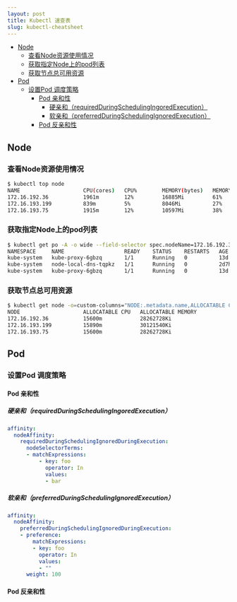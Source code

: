 ```yaml
---
layout: post
title: Kubectl 速查表
slug: kubectl-cheatsheet
---
```


<!-- vim-markdown-toc GFM -->

* [Node](#node)
  * [查看Node资源使用情况](#查看node资源使用情况)
  * [获取指定Node上的pod列表](#获取指定node上的pod列表)
  * [获取节点总可用资源](#获取节点总可用资源)
* [Pod](#pod)
  * [设置Pod 调度策略](#设置pod-调度策略)
    * [Pod 亲和性](#pod-亲和性)
      * [硬亲和（requiredDuringSchedulingIngoredExecution）](#硬亲和requiredduringschedulingingoredexecution)
      * [软亲和（preferredDuringSchedulingIgnoredExecution）](#软亲和preferredduringschedulingignoredexecution)
    * [Pod 反亲和性](#pod-反亲和性)

<!-- vim-markdown-toc -->

## Node

### 查看Node资源使用情况

``` sh
$ kubectl top node
NAME                    CPU(cores)   CPU%        MEMORY(bytes)   MEMORY%
172.16.192.36           1961m        12%         16885Mi         61%
172.16.193.199          839m         5%          8046Mi          27%
172.16.193.75           1915m        12%         10597Mi         38%
```

### 获取指定Node上的pod列表

``` sh
$ kubectl get po -A -o wide --field-selector spec.nodeName=172.16.192.36
NAMESPACE     NAME                   READY    STATUS    RESTARTS   AGE     IP               NODE            NOMINATED NODE   READINESS GATES
kube-system   kube-proxy-6gbzq       1/1      Running   0          13d     172.16.192.36    172.16.192.36   <none>           <none>
kube-system   node-local-dns-tqpkz   1/1      Running   0          2d7h    172.16.192.36    172.16.192.36   <none>           <none>
kube-system   kube-proxy-6gbzq       1/1      Running   0          13d     172.16.192.36    172.16.192.36   <none>           <none>
```

### 获取节点总可用资源

``` sh
$ kubectl get node -o=custom-columns="NODE:.metadata.name,ALLOCATABLE CPU:.status.allocatable.cpu,ALLOCATABLE MEMORY:.status.allocatable.memory"
NODE                    ALLOCATABLE CPU   ALLOCATABLE MEMORY
172.16.192.36           15600m            28262728Ki
172.16.193.199          15890m            30121540Ki
172.16.193.75           15600m            28262728Ki
```

## Pod

### 设置Pod 调度策略

#### Pod 亲和性

##### 硬亲和（requiredDuringSchedulingIngoredExecution）

``` yaml
affinity:
  nodeAffinity:
    requiredDuringSchedulingIgnoredDuringExecution:
      nodeSelectorTerms:
      - matchExpressions:
          - key: foo
            operator: In
            values:
            - bar
```

##### 软亲和（preferredDuringSchedulingIgnoredExecution）

``` yaml
affinity:
  nodeAffinity:
    preferredDuringSchedulingIgnoredDuringExecution:
    - preference:
        matchExpressions:
        - key: foo
          operator: In
          values:
          - ""
      weight: 100
```

#### Pod 反亲和性
